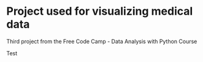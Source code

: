 # Project used for visualizing medical data

Third project from the Free Code Camp - Data Analysis with Python Course

Test
